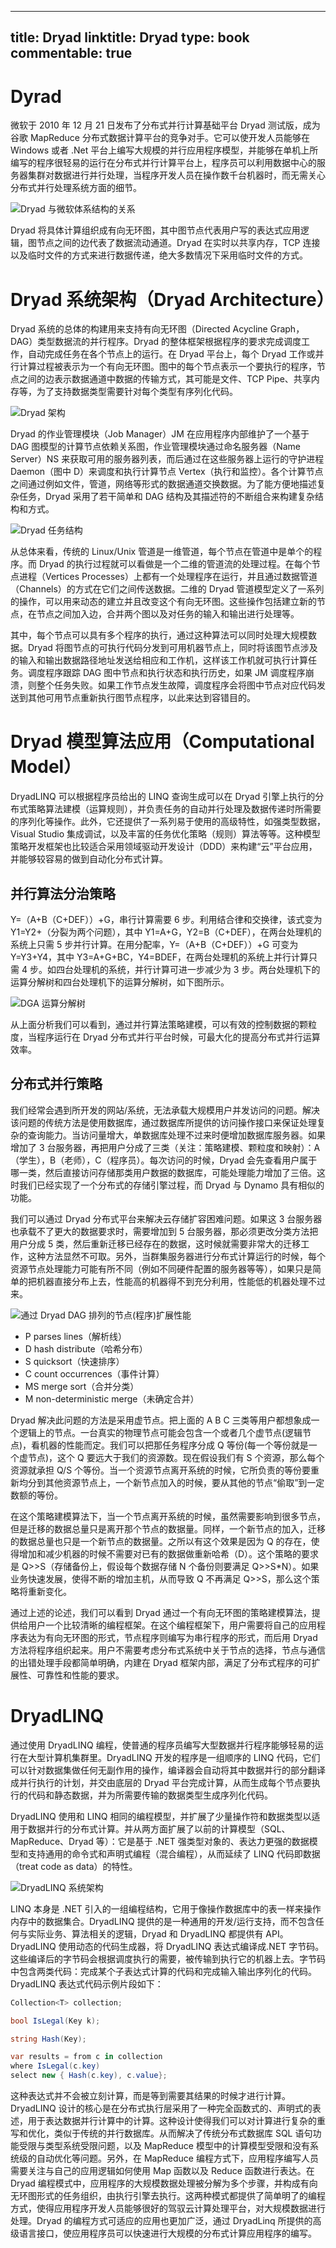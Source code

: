 
---
title: Dryad
linktitle: Dryad
type: book
commentable: true
---

# Dyrad

微软于 2010 年 12 月 21 日发布了分布式并行计算基础平台 Dryad 测试版，成为谷歌 MapReduce 分布式数据计算平台的竞争对手。它可以使开发人员能够在 Windows 或者 .Net 平台上编写大规模的并行应用程序模型，并能够在单机上所编写的程序很轻易的运行在分布式并行计算平台上，程序员可以利用数据中心的服务器集群对数据进行并行处理，当程序开发人员在操作数千台机器时，而无需关心分布式并行处理系统方面的细节。

![Dryad 与微软体系结构的关系](https://s2.ax1x.com/2019/09/08/nGdIPJ.png)

Dryad 将具体计算组织成有向无环图，其中图节点代表用户写的表达式应用逻辑，图节点之间的边代表了数据流动通道。Dryad 在实时以共享内存，TCP 连接以及临时文件的方式来进行数据传递，绝大多数情况下采用临时文件的方式。

# Dryad 系统架构（Dryad Architecture）

Dryad 系统的总体的构建用来支持有向无环图（Directed Acycline Graph，DAG）类型数据流的并行程序。Dryad 的整体框架根据程序的要求完成调度工作，自动完成任务在各个节点上的运行。在 Dryad 平台上，每个 Dryad 工作或并行计算过程被表示为一个有向无环图。图中的每个节点表示一个要执行的程序，节点之间的边表示数据通道中数据的传输方式，其可能是文件、TCP Pipe、共享内存等，为了支持数据类型需要针对每个类型有序列化代码。

![Dryad 架构](https://s2.ax1x.com/2019/09/08/nGdG8A.png)

Dryad 的作业管理模块（Job Manager）JM 在应用程序内部维护了一个基于 DAG 图模型的计算节点依赖关系图，作业管理模块通过命名服务器（Name Server）NS 来获取可用的服务器列表，而后通过在这些服务器上运行的守护进程 Daemon（图中 D）来调度和执行计算节点 Vertex（执行和监控）。各个计算节点之间通过例如文件，管道，网络等形式的数据通道交换数据。为了能方便地描述复杂任务，Dryad 采用了若干简单和 DAG 结构及其描述符的不断组合来构建复杂结构和方式。

![Dryad 任务结构](https://s2.ax1x.com/2019/09/08/nGdqr6.png)

从总体来看，传统的 Linux/Unix 管道是一维管道，每个节点在管道中是单个的程序。而 Dryad 的执行过程就可以看做是一个二维的管道流的处理过程。在每个节点进程（Vertices Processes）上都有一个处理程序在运行，并且通过数据管道（Channels）的方式在它们之间传送数据。二维的 Dryad 管道模型定义了一系列的操作，可以用来动态的建立并且改变这个有向无环图。这些操作包括建立新的节点，在节点之间加入边，合并两个图以及对任务的输入和输出进行处理等。

其中，每个节点可以具有多个程序的执行，通过这种算法可以同时处理大规模数据。Dryad 将图节点的可执行代码分发到可用机器节点上，同时将该图节点涉及的输入和输出数据路径地址发送给相应和工作机，这样该工作机就可执行计算任务。调度程序跟踪 DAG 图中节点和执行状态和执行历史，如果 JM 调度程序崩溃，则整个任务失败。如果工作节点发生故障，调度程序会将图中节点对应代码发送到其他可用节点重新执行图节点程序，以此来达到容错目的。

# Dryad 模型算法应用（Computational Model）

DryadLINQ 可以根据程序员给出的 LINQ 查询生成可以在 Dryad 引擎上执行的分布式策略算法建模（运算规则），并负责任务的自动并行处理及数据传递时所需要的序列化等操作。此外，它还提供了一系列易于使用的高级特性，如强类型数据，Visual Studio 集成调试，以及丰富的任务优化策略（规则）算法等等。这种模型策略开发框架也比较适合采用领域驱动开发设计（DDD）来构建“云”平台应用，并能够较容易的做到自动化分布式计算。

## 并行算法分治策略

Y=（A+B（C+DEF））+G，串行计算需要 6 步。利用结合律和交换律，该式变为 Y1=Y2+（分裂为两个问题），其中 Y1=A+G，Y2=B（C+DEF），在两台处理机的系统上只需 5 步并行计算。在用分配率，Y=（A+B（C+DEF））+G 可变为 Y=Y3+Y4，其中 Y3=A+G+BC，Y4=BDEF，在两台处理机的系统上并行计算只需 4 步。如四台处理机的系统，并行计算可进一步减少为 3 步。两台处理机下的运算分解树和四台处理机下的运算分解树，如下图所示。

![DGA 运算分解树](https://s2.ax1x.com/2019/09/08/nGwPMt.png)

从上面分析我们可以看到，通过并行算法策略建模，可以有效的控制数据的颗粒度，当程序运行在 Dryad 分布式并行平台时候，可最大化的提高分布式并行运算效率。

## 分布式并行策略

我们经常会遇到所开发的网站/系统，无法承载大规模用户并发访问的问题。解决该问题的传统方法是使用数据库，通过数据库所提供的访问操作接口来保证处理复杂的查询能力。当访问量增大，单数据库处理不过来时便增加数据库服务器。如果增加了 3 台服务器，再把用户分成了三类（关注：策略建模、颗粒度和映射）：A（学生），B（老师），C（程序员）。每次访问的时候，Dryad 会先查看用户属于哪一类，然后直接访问存储那类用户数据的数据库，可能处理能力增加了三倍。这时我们已经实现了一个分布式的存储引擎过程，而 Dryad 与 Dynamo 具有相似的功能。

我们可以通过 Dryad 分布式平台来解决云存储扩容困难问题。如果这 3 台服务器也承载不了更大的数据要求时，需要增加到 5 台服务器，那必须更改分类方法把用户分成 5 类，然后重新迁移已经存在的数据，这时候就需要非常大的迁移工作，这种方法显然不可取。另外，当群集服务器进行分布式计算运行的时候，每个资源节点处理能力可能有所不同（例如不同硬件配置的服务器等等），如果只是简单的把机器直接分布上去，性能高的机器得不到充分利用，性能低的机器处理不过来。

![通过 Dryad DAG 排列的节点(程序)扩展性能](https://s2.ax1x.com/2019/09/08/nGwnRs.png)

- P parses lines（解析线）
- D hash distribute（哈希分布）
- S quicksort（快速排序）
- C count occurrences（事件计算）
- MS merge sort（合并分类）
- M non-deterministic merge（未确定合并）

Dryad 解决此问题的方法是采用虚节点。把上面的 A B C 三类等用户都想象成一个逻辑上的节点。一台真实的物理节点可能会包含一个或者几个虚节点(逻辑节点)，看机器的性能而定。我们可以把那任务程序分成 Q 等份(每一个等份就是一个虚节点)，这个 Q 要远大于我们的资源数。现在假设我们有 S 个资源，那么每个资源就承担 Q/S 个等份。当一个资源节点离开系统的时候，它所负责的等份要重新均分到其他资源节点上，一个新节点加入的时候，要从其他的节点“偷取”到一定数额的等份。

在这个策略建模算法下，当一个节点离开系统的时候，虽然需要影响到很多节点，但是迁移的数据总量只是离开那个节点的数据量。同样，一个新节点的加入，迁移的数据总量也只是一个新节点的数据量。之所以有这个效果是因为 Q 的存在，使得增加和减少机器的时候不需要对已有的数据做重新哈希（D）。这个策略的要求是 Q>>S（存储备份上，假设每个数据存储 N 个备份则要满足 Q>>S\*N）。如果业务快速发展，使得不断的增加主机，从而导致 Q 不再满足 Q>>S，那么这个策略将重新变化。

通过上述的论述，我们可以看到 Dryad 通过一个有向无环图的策略建模算法，提供给用户一个比较清晰的编程框架。在这个编程框架下，用户需要将自己的应用程序表达为有向无环图的形式，节点程序则编写为串行程序的形式，而后用 Dryad 方法将程序组织起来。用户不需要考虑分布式系统中关于节点的选择，节点与通信的出错处理手段都简单明确，内建在 Dryad 框架内部，满足了分布式程序的可扩展性、可靠性和性能的要求。

# DryadLINQ

通过使用 DryadLINQ 编程，使普通的程序员编写大型数据并行程序能够轻易的运行在大型计算机集群里。DryadLINQ 开发的程序是一组顺序的 LINQ 代码，它们可以针对数据集做任何无副作用的操作，编译器会自动将其中数据并行的部分翻译成并行执行的计划，并交由底层的 Dryad 平台完成计算，从而生成每个节点要执行的代码和静态数据，并为所需要传输的数据类型生成序列化代码。

DryadLINQ 使用和 LINQ 相同的编程模型，并扩展了少量操作符和数据类型以适用于数据并行的分布式计算。并从两方面扩展了以前的计算模型（SQL、MapReduce、Dryad 等）：它是基于 .NET 强类型对象的、表达力更强的数据模型和支持通用的命令式和声明式编程（混合编程），从而延续了 LINQ 代码即数据（treat code as data）的特性。

![DryadLINQ 系统架构](https://s2.ax1x.com/2019/09/08/nGdXVO.png)

LINQ 本身是 .NET 引入的一组编程结构，它用于像操作数据库中的表一样来操作内存中的数据集合。DryadLINQ 提供的是一种通用的开发/运行支持，而不包含任何与实际业务、算法相关的逻辑，Dryad 和 DryadLINQ 都提供有 API。DryadLINQ 使用动态的代码生成器，将 DryadLINQ 表达式编译成.NET 字节码。这些编译后的字节码会根据调度执行的需要，被传输到执行它的机器上去。字节码中包含两类代码：完成某个子表达式计算的代码和完成输入输出序列化的代码。DryadLINQ 表达式代码示例片段如下：

```c#
Collection<T> collection;

bool IsLegal(Key k);

string Hash(Key);

var results = from c in collection
where IsLegal(c.key)
select new { Hash(c.key), c.value};
```

这种表达式并不会被立刻计算，而是等到需要其结果的时候才进行计算。DryadLINQ 设计的核心是在分布式执行层采用了一种完全函数式的、声明式的表述，用于表达数据并行计算中的计算。这种设计使得我们可以对计算进行复杂的重写和优化，类似于传统的并行数据库。从而解决了传统分布式数据库 SQL 语句功能受限与类型系统受限问题，以及 MapReduce 模型中的计算模型受限和没有系统级的自动优化等问题。另外，在 MapReduce 编程方式下，应用程序编写人员需要关注与自己的应用逻辑如何使用 Map 函数以及 Reduce 函数进行表达。在 Dryad 编程模式中，应用程序的大规模数据处理被分解为多个步骤，并构成有向无环图形式的任务组织，由执行引擎去执行。这两种模式都提供了简单明了的编程方式，使得应用程序开发人员能够很好的驾驭云计算处理平台，对大规模数据进行处理。Dryad 的编程方式可适应的应用也更加广泛，通过 DryadLinq 所提供的高级语言接口，使应用程序员可以快速进行大规模的分布式计算应用程序的编写。

    